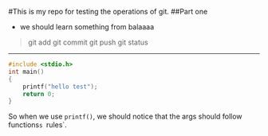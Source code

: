 #This is my repo for testing the operations of git.
##Part one
+ we should learn something from balaaaa
 > git add
 > git commit
 > git push
 > git status
------------
```c
#include <stdio.h>
int main()
{
    printf("hello test");
    return 0;
}
```
So when we use `printf()`, we should notice that the args should follow functions`s `rules`.


